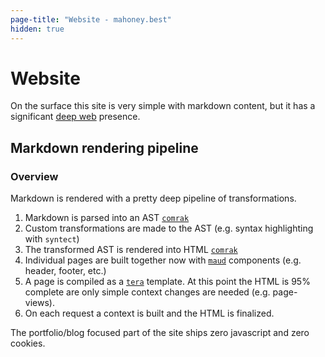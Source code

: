 ```yaml
---
page-title: "Website - mahoney.best"
hidden: true
---
```


# Website

On the surface this site is very simple with markdown content, but it has a significant [deep web](https://en.wikipedia.org/wiki/Deep_web) presence.

## Markdown rendering pipeline

### Overview

Markdown is rendered with a pretty deep pipeline of transformations.

1. Markdown is parsed into an AST [`comrak`](https://crates.io/crates/comrak)
2. Custom transformations are made to the AST (e.g. syntax highlighting with `syntect`)
3. The transformed AST is rendered into HTML [`comrak`](https://crates.io/crates/comrak)
4. Individual pages are built together now with [`maud`](https://crates.io/crates/maud) components (e.g. header, footer, etc.)
5. A page is compiled as a [`tera`](https://crates.io/crates/tera) template. At this point the HTML is 95% complete are only simple context changes are needed (e.g. page-views).
6. On each request a context is built and the HTML is finalized.

The portfolio/blog focused part of the site ships zero javascript and zero cookies.

